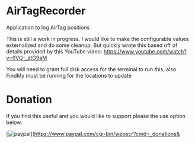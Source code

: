 # AirTagRecorder
Application to log AirTag positions

This is still a work in progress.  I would like to make the configurable values externalized and do some cleanup.  But quickly wrote this based off of details provided by this YouTube video: https://www.youtube.com/watch?v=9VQ-_ztG9aM

You will need to grant full disk access for the terminal to run this, also FindMy must be running for the locations to update

# Donation
If you find this useful and you would like to support please the use option below.

[![paypal](https://www.paypalobjects.com/en_US/i/btn/btn_donateCC_LG.gif)](https://www.paypal.com/cgi-bin/webscr?cmd=_donations&
